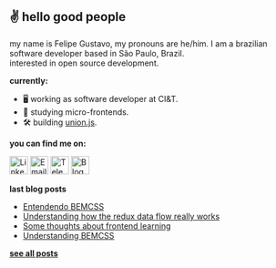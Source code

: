 ## ✌️ hello good people

my name is Felipe Gustavo, my pronouns are he/him. I am a brazilian software developer based in São Paulo, Brazil.  
interested in open source development.

**currently:**
- 🖥 working as software developer at CI&T.
- 📔 studying micro-frontends.
- 🛠 building [union.js](https://github.com/felipegs07/union.js).

**you can find me on:**

<a href="https://www.linkedin.com/in/felipegustavos/"><img src="https://image.flaticon.com/icons/png/512/1383/1383262.png" height="32px" title="Linkedin"></img></a>
<a href="mailto:felipegdas07@gmail.com"><img src="https://image.flaticon.com/icons/png/512/2875/premium/2875394.png" height="32px" title="Email"></img></a>
<a href="https://t.me/felipegs"><img src="https://image.flaticon.com/icons/png/512/408/408737.png" height="32px" title="Telegram"></img></a>
<a href="https://dev.to/felipegs"><img src="https://image.flaticon.com/icons/png/512/2593/premium/2593549.png" height="32px" title="Blog"></img></a>

**last blog posts**
<!-- BLOG:START -->
- [Entendendo BEMCSS](https://dev.to/felipegs/entendendo-bemcss-2if3)
- [Understanding how the redux data flow really works](https://dev.to/felipegs/redux-in-depth-under-the-hood-of-redux-data-flow-13he)
- [Some thoughts about frontend learning](https://dev.to/felipegs/some-thoughts-about-frontend-learning-21n2)
- [Understanding BEMCSS](https://dev.to/felipegs/entendendo-bemcss-5dc7)
<!-- BLOG:END -->

[**see all posts**](https://dev.to/felipegs)
